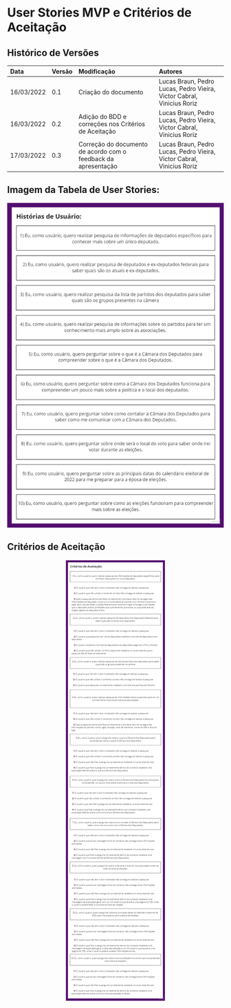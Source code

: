 # User Stories MVP e Critérios de Aceitação

## Histórico de Versões
|Data|Versão|Modificação|Autores|
|:---|:-----|:----------|:------|
|16/03/2022|0.1|Criação do documento|Lucas Braun, Pedro Lucas, Pedro Vieira, Victor Cabral, Vinicius Roriz|
|16/03/2022|0.2|Adição do BDD e correções nos Critérios de Aceitação|Lucas Braun, Pedro Lucas, Pedro Vieira, Victor Cabral, Vinicius Roriz|
|17/03/2022|0.3|Correção do documento de acordo com o feedback da apresentação|Lucas Braun, Pedro Lucas, Pedro Vieira, Victor Cabral, Vinicius Roriz|

## Imagem da Tabela de User Stories:

<p align="center">
  <img src="https://github.com/FGAUnB-REQ-GM/2021.2-DepBot/blob/main/docs/assets/historiasUsuario_V2.jpg?raw=true">
</p>

## Critérios de Aceitação

<p align="center">
  <img src="https://github.com/FGAUnB-REQ-GM/2021.2-DepBot/blob/main/docs/assets/criteriosAceitacao_V2.jpg?raw=true">
</p>
